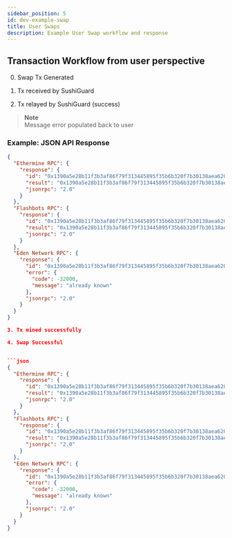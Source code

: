 ```yaml
---
sidebar_position: 5
id: dev-example-swap
title: User Swaps
description: Example User Swap workflow and response
---
```


## Transaction Workflow from user perspective 

0. Swap Tx Generated

1. Tx received by SushiGuard

2. Tx relayed by SushiGuard (success)

> **Note**   
> Message error populated back to user

### Example: JSON API Response 

```json
{
  "Ethermine RPC": {
    "response": {
      "id": "0x1390a5e28b11f3b3af86f79f313445895f35b6b320f7b30138aea6200f263509",
      "result": "0x1390a5e28b11f3b3af86f79f313445895f35b6b320f7b30138aea6200f263509",
      "jsonrpc": "2.0"
    }
  },
  "Flashbots RPC": {
    "response": {
      "id": "0x1390a5e28b11f3b3af86f79f313445895f35b6b320f7b30138aea6200f263509",
      "result": "0x1390a5e28b11f3b3af86f79f313445895f35b6b320f7b30138aea6200f263509",
      "jsonrpc": "2.0"
    }
  },
  "Eden Network RPC": {
    "response": {
      "id": "0x1390a5e28b11f3b3af86f79f313445895f35b6b320f7b30138aea6200f263509",
      "error": {
        "code": -32000,
        "message": "already known"
      },
      "jsonrpc": "2.0"
    }
  }
}

3. Tx mined successfully

4. Swap Successful


```json
{
  "Ethermine RPC": {
    "response": {
      "id": "0x1390a5e28b11f3b3af86f79f313445895f35b6b320f7b30138aea6200f263509",
      "result": "0x1390a5e28b11f3b3af86f79f313445895f35b6b320f7b30138aea6200f263509",
      "jsonrpc": "2.0"
    }
  },
  "Flashbots RPC": {
    "response": {
      "id": "0x1390a5e28b11f3b3af86f79f313445895f35b6b320f7b30138aea6200f263509",
      "result": "0x1390a5e28b11f3b3af86f79f313445895f35b6b320f7b30138aea6200f263509",
      "jsonrpc": "2.0"
    }
  },
  "Eden Network RPC": {
    "response": {
      "id": "0x1390a5e28b11f3b3af86f79f313445895f35b6b320f7b30138aea6200f263509",
      "error": {
        "code": -32000,
        "message": "already known"
      },
      "jsonrpc": "2.0"
    }
  }
}
```

